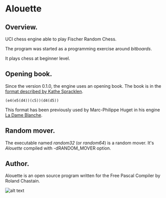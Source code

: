 # Alouette

## Overview.

UCI chess engine able to play Fischer Random Chess.

The program was started as a programming exercise around *bitboards*.

It plays chess at beginner level.

## Opening book.

Since the version 0.1.0, the engine uses an opening book. The book is in the [format described by Kathe Spracklen](https://content.iospress.com/articles/icga-journal/icg6-1-04).

    (e4(e5(d4))(c5))(d4(d5))

This format has been previously used by Marc-Philippe Huget in his engine [La Dame Blanche](http://www.quarkchess.de/ladameblanche/).

## Random mover.

The executable named *random32* (or *random64*) is a random mover. It's *Alouette* compiled with -dRANDOM_MOVER option.

## Author.

Alouette is an open source program written for the Free Pascal Compiler by Roland Chastain.

![alt text](https://raw.githubusercontent.com/rchastain/alouette/master/logo.bmp)

